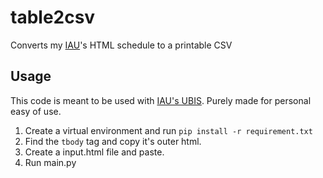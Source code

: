 # table2csv

Converts my [IAU](https://www.aydin.edu.tr/tr-tr/Pages/default.aspx)'s HTML schedule to a printable CSV

## Usage

This code is meant to be used with [IAU's UBIS](https://ubis.aydin.edu.tr/?Pointer=Ogrenci&Page=DersProgramim&). Purely made for personal easy of use.

1. Create a virtual environment and run `pip install -r requirement.txt`
1. Find the `tbody` tag and copy it's outer html. 
1. Create a input.html file and paste.
1. Run main.py
